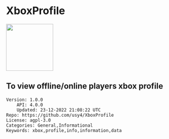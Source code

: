 # XboxProfile
<img src="https://raw.githubusercontent.com/usy4/XboxProfile/8baf20a2ec1a1caf719f5f501309b55371d18161/xbox.png" width="128" height="128" />

## To view offline/online players xbox profile
```properties
Version: 1.0.0
    API: 4.0.0
    Updated: 23-12-2022 21:08:22 UTC
Repo: https://github.com/usy4/XboxProfile
License: agpl-3.0
Categories: General,Informational
Keywords: xbox,profile,info,information,data
```